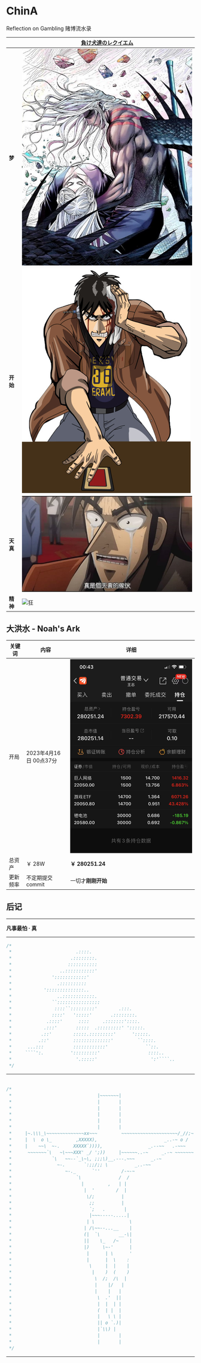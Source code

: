 # ChinA

Reflection on Gambling 赌博流水录



|    |        [負け犬達のレクイエム](https://music.163.com/#/song?id=29751658)           |                            
| -------- | ---------------------- | 
| **梦**   | ![英雄梦](resource/英雄梦-黑龙.jpg)                 |
| **开始** | ![开](resource/伊藤开司.jpg) |
| **天真** | ![真是个天真的家伙](resource/真是个天真的家伙.jpeg) |
| **精神** | ![狂](resource/狂.jpg)                              |

## 大洪水 - Noah's Ark


| 关键词   | 内容                   | 详细                           |
| -------- | ---------------------- | ------------------------------ |
| 开局     | 2023年4月16日 00点37分 | ![大航海](resource/海贼王.jpg) |
| 总资产   | ￥ 28W                 | **￥ 280251.24**                   |
| 更新频率 | 不定期提交 commit      |   一切才**刚刚开始**                             |


## 后记

***

**凡事最怕 · 真**

***

```C
/*
 *                        .::::.
 *                      .::::::::.
 *                     :::::::::::
 *                  ..:::::::::::'
 *               '::::::::::::'
 *                 .::::::::::
 *            '::::::::::::::..
 *                 ..::::::::::::.
 *               ``::::::::::::::::
 *                ::::``:::::::::'        .:::.
 *               ::::'   ':::::'       .::::::::.
 *             .::::'      ::::     .:::::::'::::.
 *            .:::'       :::::  .:::::::::' ':::::.
 *           .::'        :::::.:::::::::'      ':::::.
 *          .::'         ::::::::::::::'         ``::::.
 *      ...:::           ::::::::::::'              ``::.
 *     ````':.          ':::::::::'                  ::::..
 *                        '.:::::'                    ':'````..
 */
```

***

```C

/*
 *                                |~~~~~~~|
 *                                |       |
 *                                |       |
 *                                |       |
 *                                |       |
 *                                |       |
 *     |~.\\\_\~~~~~~~~~~~~~~xx~~~         ~~~~~~~~~~~~~~~~~~~~~/_//;~|
 *     |  \  o \_         ,XXXXX),                         _..-~ o /  |
 *     |    ~~\  ~-.     XXXXX`)))),                 _.--~~   .-~~~   |
 *      ~~~~~~~`\   ~\~~~XXX' _/ ';))     |~~~~~~..-~     _.-~ ~~~~~~~
 *               `\   ~~--`_\~\, ;;;\)__.---.~~~      _.-~
 *                 ~-.       `:;;/;; \          _..-~~
 *                    ~-._      `''        /-~-~
 *                        `\              /  /
 *                          |         ,   | |
 *                           |  '        /  |
 *                            \/;          |
 *                             ;;          |
 *                             `;   .       |
 *                             |~~~-----.....|
 *                            | \             \
 *                           | /\~~--...__    |
 *                           (|  `\       __-\|
 *                           ||    \_   /~    |
 *                           |)     \~-'      |
 *                            |      | \      '
 *                            |      |  \    :
 *                             \     |  |    |
 *                              |    )  (    )
 *                               \  /;  /\  |
 *                               |    |/   |
 *                               |    |   |
 *                                \  .'  ||
 *                                |  |  | |
 *                                (  | |  |
 *                                |   \ \ |
 *                                || o `.)|
 *                                |`\\) |
 *                                |       |
 *                                |       |
 */

```

***
